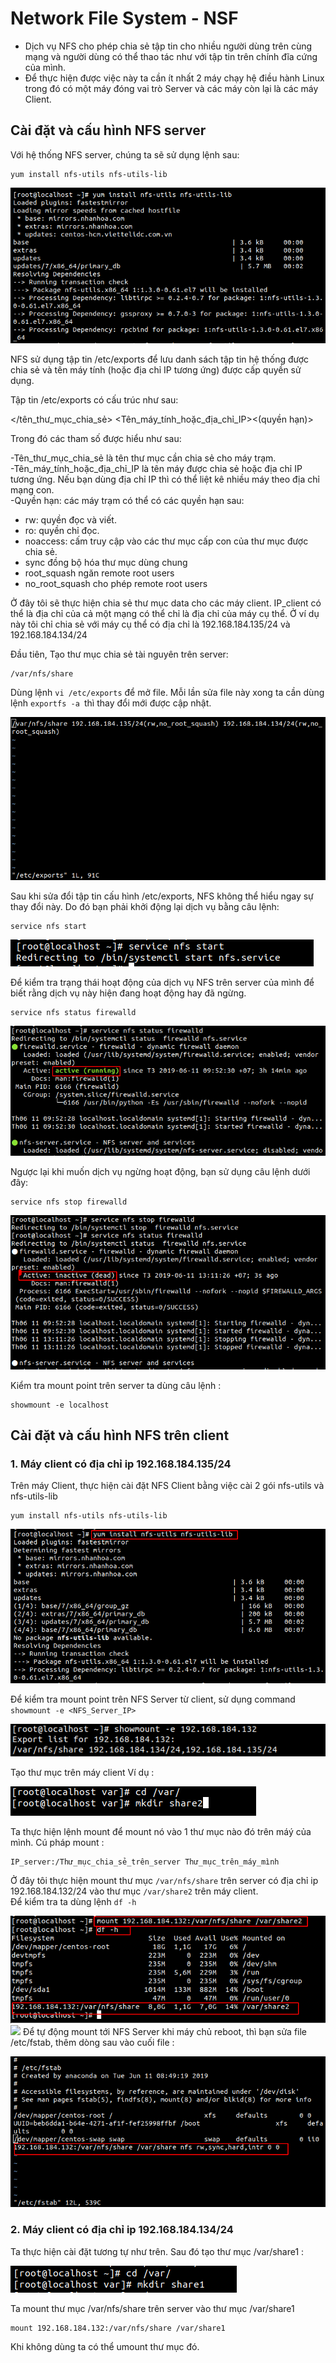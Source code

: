 # Network File System - NSF
- Dịch vụ NFS cho phép chia sẻ tập tin cho nhiều người dùng trên cùng mạng và người dùng có thể thao tác như với tập tin trên chính đĩa cứng của mình.  
- Để thực hiện được việc này ta cần ít nhất 2 máy chạy hệ điều hành Linux trong đó có một máy đóng vai trò Server và các máy còn lại là các máy Client.  
## Cài đặt và cấu hình NFS server
Với hệ thống NFS server, chúng ta sẽ sử dụng lệnh sau:
```
yum install nfs-utils nfs-utils-lib​ 
``` 
![](../images/2019-06-11_11-39.png)

NFS sử dụng tập tin /etc/exports để lưu danh sách tập tin hệ thống được chia sẻ và tên máy tính (hoặc địa chỉ IP tương ứng) được cấp quyền sử dụng.   

Tập tin /etc/exports có cấu trúc như sau:  

</tên_thư_mục_chia_sẻ> <Tên_máy_tính_hoặc_địa_chỉ_IP><(quyền hạn)>​  

Trong đó các tham số được hiểu như sau:   
  
-Tên_thư_mục_chia_sẻ là tên thư mục cần chia sẻ cho máy trạm.  
-Tên_máy_tính_hoặc_địa_chỉ_IP là tên máy được chia sẻ hoặc địa chỉ IP tương ứng. Nếu bạn dùng địa chỉ IP thì có thể liệt kê nhiều máy theo địa chỉ mạng con.  
-Quyền hạn: các máy trạm có thể có các quyền hạn sau:  

+ rw: quyền đọc và viết.  
+ ro: quyền chỉ đọc.  
+ noaccess: cấm truy cập vào các thư mục cấp con của thư mục được chia sẻ.​    
+ sync đồng bộ hóa thư mục dùng chung
+ root_squash ngăn remote root users
+ no_root_squash cho phép remote root users

Ở đây tôi sẽ thực hiện chia sẻ thư mục data cho các máy client. IP_client có thể là địa chỉ của cả một mạng có thể chỉ là địa chỉ của máy cụ thể. Ở ví dụ này tôi chỉ chia sẻ với máy cụ thể có địa chỉ là 192.168.184.135/24 và 192.168.184.134/24

Đầu tiên, Tạo thư mục chia sẻ tài nguyên trên server:
```
/var/nfs/share
``` 

Dùng lệnh ` vi /etc/exports ` để mở file. Mỗi lần sửa file này xong ta cần dùng lệnh ```exportfs -a ```thì thay đổi mới được cập nhật.

![](../images/2019-06-13_09-11.png)  

Sau khi sửa đổi tập tin cấu hình /etc/exports, NFS không thể hiểu ngay sự thay đổi này. Do đó bạn phải khởi động lại dịch vụ bằng câu lệnh:

```
service nfs start
```

![](../images/2019-06-11_14-26.png)


Để kiểm tra trạng thái hoạt động của dịch vụ NFS trên server của mình để biết rằng dịch vụ này hiện đang hoạt động hay đã ngừng.
```
service nfs status​ firewalld
```

![](../images/2019-06-11_14-38.png)

Ngược lại khi muốn dịch vụ ngừng hoạt động, bạn sử dụng câu lệnh dưới đây:

```
service nfs stop​ firewalld
```

![](../images/2019-06-11_14-45.png)
   
Kiểm tra mount point trên server ta dùng câu lệnh :
 ```
 showmount -e localhost
```  
## Cài đặt và cấu hình NFS trên client  
### 1. Máy client có địa chỉ ip 192.168.184.135/24  

Trên máy Client, thực hiện cài đặt NFS Client bằng việc cài 2 gói nfs-utils và nfs-utils-lib

```
yum install nfs-utils nfs-utils-lib
```
![](../images/2019-06-13_09-24.png)

Để kiểm tra mount point trên NFS Server từ client, sử dụng command `showmount -e <NFS_Server_IP>`   

![](../images/2019-06-13_09-18.png)

Tạo thư mục trên máy client 
Ví dụ :

![](../images/2019-06-14_08-16.png)

Ta thực hiện lệnh mount để mount nó vào 1 thư mục nào đó trên máý của mình. Cú pháp mount :
```
IP_server:/Thư_mục_chia_sẻ_trên_server Thư_mục_trên_máy_mình
```
Ở đây tôi thực hiện mount thư mục `/var/nfs/share` trên server có địa chỉ ip 192.168.184.132/24 vào thư mục `/var/share2` trên máy client.  
Để kiểm tra ta dùng lệnh `df -h`

![](../images/2019-06-13_09-38.png) 
![](../images/)
Để tự động mount tới NFS Server khi máy chủ reboot, thì bạn sửa file /etc/fstab, thêm dòng sau vào cuối file :

![](../images/2019-06-13_09-46.png) 

### 2. Máy client có địa chỉ ip 192.168.184.134/24  

Ta thực hiện cài đặt tương tự như trên. Sau đó tạo thư mục /var/share1 : 

![](../images/2019-06-13_09-29.png) 

Ta mount thư mục /var/nfs/share trên server vào thư mục /var/share1 

```
mount 192.168.184.132:/var/nfs/share /var/share1 
```

Khi không dùng ta có thể umount thư mục đó. 

